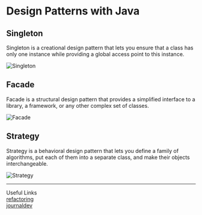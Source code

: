 # Design Patterns with Java

## Singleton
Singleton is a creational design pattern that lets you ensure that a class has only one instance while providing a global access point to this instance.

![Singleton](https://refactoring.guru/images/patterns/diagrams/singleton/structure-en.png)

## Facade
Facade is a structural design pattern that provides a simplified interface to a library, a framework, or any other complex set of classes.

![Facade](https://refactoring.guru/images/patterns/diagrams/facade/structure.png?id=258401362234ac77a2aa)

## Strategy
Strategy is a behavioral design pattern that lets you define a family of algorithms, put each of them into a separate class, and make their objects interchangeable.

![Strategy](https://refactoring.guru/images/patterns/diagrams/strategy/structure.png)

---
Useful Links  
[refactoring](https://refactoring.guru/design-patterns/catalog)  
[journaldev](https://www.journaldev.com/1377/java-singleton-design-pattern-best-practices-examples)  
